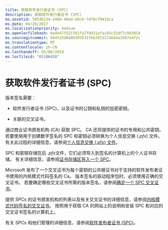 ```yaml
---
title: 获取软件发行者证书 (SPC)
description: 获取软件发行者证书 (SPC)
ms.assetid: 50546234-e98d-40ed-b9c6-7d78cf0419ca
ms.date: 04/20/2017
ms.localizationpriority: medium
ms.openlocfilehash: 6ade47f521f61fa7f0d31afac83c52df7c9d3854
ms.sourcegitcommit: 944535d8e00393531f6b265317a64da3567e4f2c
ms.translationtype: MT
ms.contentlocale: zh-CN
ms.lasthandoff: 05/06/2019
ms.locfileid: "65106438"
---
```

# <a name="obtaining-a-software-publisher-certificate-spc"></a>获取软件发行者证书 (SPC)


版本签名需要：

-   软件发行者证书 (SPC)，以及证书的公钥和私钥的加密密钥。

-   关联的交叉证书。

通过商业证书颁发机构 (CA) 获取 SPC。 CA 还将提供的证书的专用和公共密钥。 若要使用用于创建数字签名的 SPC 和密钥必须转换为个人信息交换 (*.pfx*) 文件。 有关此过程的详细信息，请参阅[个人信息交换 (.pfx) 文件](personal-information-exchange---pfx--files.md)。

SPC 和密钥存储在后 *.pfx*文件，它们必须导入到签名的计算机上的个人证书存储。 有关详细信息，请参阅[证书存储区导入一个 SPC](importing-an-spc-into-a-certificate-store.md)。

Microsoft 发布了一个交叉证书为每个密钥的公共根证书对于支持的软件发布者证书使用的内核模式代码签名的 Ca。 版本签名的驱动程序包时，必须使用正确的交叉证书。 若要确定哪些交叉证书所需的版本签名，请参阅[确定一个 SPC 交叉证书](determining-an-spc-s-cross-certificate.md)。

提供 SPCs 的证书颁发机构的列表以及有关交叉证书的详细信息，请参阅[内核模式代码签名的交叉证书](https://docs.microsoft.com/windows-hardware/drivers/install/cross-certificates-for-kernel-mode-code-signing)。 按照用于获取 CA 的网站上的说明和安装 SPC 和对应的交叉证书签名的计算机上。

有关 SPCs 和他们管理的详细信息，请参阅[软件发布者证书 (SPC)](software-publisher-certificate.md)。

 

 





